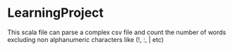 # LearningProject
This scala file can parse a complex csv file and count the number of words excluding non alphanumeric characters like (!, :, | etc)
